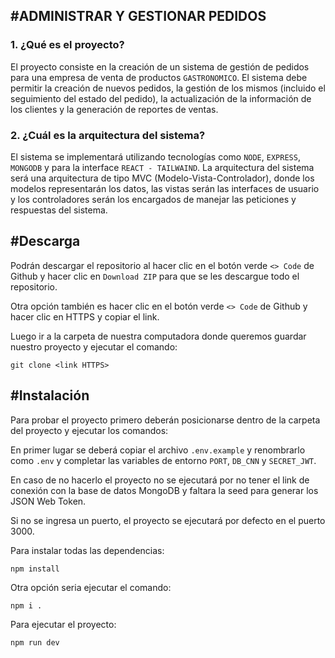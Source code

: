 #ADMINISTRAR Y GESTIONAR PEDIDOS
-

### 1. ¿Qué es el proyecto?

El proyecto consiste en la creación de un sistema de gestión de pedidos para una empresa de venta de productos `GASTRONOMICO`. El sistema debe permitir la creación de nuevos pedidos, la gestión de los mismos (incluido el seguimiento del estado del pedido), la actualización de la información de los clientes y la generación de reportes de ventas.



### 2. ¿Cuál es la arquitectura del sistema?

El sistema se implementará utilizando tecnologías como `NODE`, `EXPRESS`, `MONGODB` y para la interface `REACT - TAILWAIND`. La arquitectura del sistema será una arquitectura de tipo MVC (Modelo-Vista-Controlador), donde los modelos representarán los datos, las vistas serán las interfaces de usuario y los controladores serán los encargados de manejar las peticiones y respuestas del sistema.

#Descarga
-
Podrán descargar el repositorio al hacer clic en el botón verde `<> Code` de Github y hacer clic en `Download ZIP` para que se les descargue todo el repositorio.

Otra opción también es hacer clic en el botón verde `<> Code` de Github y hacer clic en HTTPS y copiar el link.

Luego ir a la carpeta de nuestra computadora donde queremos guardar nuestro proyecto y ejecutar el comando:
```
git clone <link HTTPS>
```

#Instalación
-
Para probar el proyecto primero deberán posicionarse dentro de la carpeta del proyecto y ejecutar los comandos:

En primer lugar se deberá copiar el archivo 	`.env.example` y renombrarlo como `.env` y completar las variables de entorno `PORT`, `DB_CNN` y `SECRET_JWT`.

En caso de no hacerlo el proyecto no se ejecutará por no tener el link de conexión con la base de datos MongoDB y faltara la seed para generar los JSON Web Token.

Si no se ingresa un puerto, el proyecto se ejecutará por defecto en el puerto 3000.

Para instalar todas las dependencias:
```
npm install
```
Otra opción seria ejecutar el comando:
```
npm i .
```
Para ejecutar el proyecto:
```
npm run dev
```



